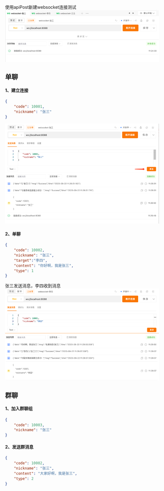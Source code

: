使用apiPost新建websocket连接测试
![img.png](img.png)

## 单聊

#### 1、建立连接
```json
{
    "code": 10001,
    "nickname": "张三"
}
```
![img_1.png](img_1.png)

#### 2、单聊
```json
{
    "code": 10002,
    "nickname": "张三",
    "target":"李四",
    "content": "你好啊，我是张三",
    "type": 1
}
```
张三发送消息，李四收到消息
![img_2.png](img_2.png)

## 群聊
#### 1、加入群聊组
```json
{
    "code": 10003,
    "nickname": "张三"
}
```
#### 2、发送群消息
```json
{
    "code": 10002,
    "nickname": "张三",
    "content": "大家好啊，我是张三",
    "type": 2
}
```
